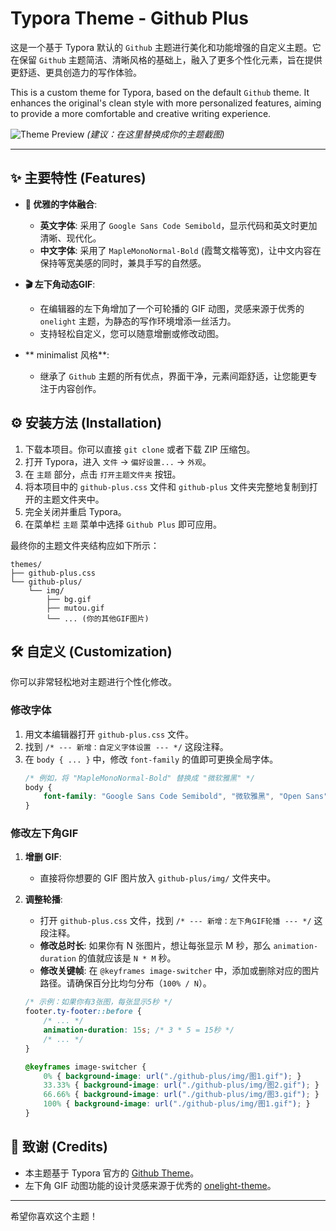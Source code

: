 # Typora Theme - Github Plus

这是一个基于 Typora 默认的 `Github` 主题进行美化和功能增强的自定义主题。它在保留 `Github` 主题简洁、清晰风格的基础上，融入了更多个性化元素，旨在提供更舒适、更具创造力的写作体验。

This is a custom theme for Typora, based on the default `Github` theme. It enhances the original's clean style with more personalized features, aiming to provide a more comfortable and creative writing experience.

![Theme Preview](https://example.com/your-screenshot.png) 
*(建议：在这里替换成你的主题截图)*

---

## ✨ 主要特性 (Features)

* **🎨 优雅的字体融合**:
    * **英文字体**: 采用了 `Google Sans Code Semibold`，显示代码和英文时更加清晰、现代化。
    * **中文字体**: 采用了 `MapleMonoNormal-Bold` (霞鹜文楷等宽)，让中文内容在保持等宽美感的同时，兼具手写的自然感。

* **🎬 左下角动态GIF**:
    * 在编辑器的左下角增加了一个可轮播的 GIF 动图，灵感来源于优秀的 `onelight` 主题，为静态的写作环境增添一丝活力。
    * 支持轻松自定义，您可以随意增删或修改动图。

* ** minimalist 风格**:
    * 继承了 `Github` 主题的所有优点，界面干净，元素间距舒适，让您能更专注于内容创作。

## ⚙️ 安装方法 (Installation)

1.  下载本项目。你可以直接 `git clone` 或者下载 ZIP 压缩包。
2.  打开 Typora，进入 `文件` -> `偏好设置...` -> `外观`。
3.  在 `主题` 部分，点击 `打开主题文件夹` 按钮。
4.  将本项目中的 `github-plus.css` 文件和 `github-plus` 文件夹完整地复制到打开的主题文件夹中。
5.  完全关闭并重启 Typora。
6.  在菜单栏 `主题` 菜单中选择 `Github Plus` 即可应用。

最终你的主题文件夹结构应如下所示：
```
themes/
├── github-plus.css
└── github-plus/
    └── img/
        ├── bg.gif
        ├── mutou.gif
        └── ... (你的其他GIF图片)
```

## 🛠️ 自定义 (Customization)

你可以非常轻松地对主题进行个性化修改。

### 修改字体

1.  用文本编辑器打开 `github-plus.css` 文件。
2.  找到 `/* --- 新增：自定义字体设置 --- */` 这段注释。
3.  在 `body { ... }` 中，修改 `font-family` 的值即可更换全局字体。
    ```css
    /* 例如，将 "MapleMonoNormal-Bold" 替换成 "微软雅黑" */
    body {
        font-family: "Google Sans Code Semibold", "微软雅黑", "Open Sans", sans-serif;
    }
    ```

### 修改左下角GIF

1.  **增删 GIF**:
    * 直接将你想要的 GIF 图片放入 `github-plus/img/` 文件夹中。

2.  **调整轮播**:
    * 打开 `github-plus.css` 文件，找到 `/* --- 新增：左下角GIF轮播 --- */` 这段注释。
    * **修改总时长**: 如果你有 N 张图片，想让每张显示 M 秒，那么 `animation-duration` 的值就应该是 `N * M` 秒。
    * **修改关键帧**: 在 `@keyframes image-switcher` 中，添加或删除对应的图片路径。请确保百分比均匀分布（`100% / N`）。

    ```css
    /* 示例：如果你有3张图，每张显示5秒 */
    footer.ty-footer::before {
        /* ... */
        animation-duration: 15s; /* 3 * 5 = 15秒 */
        /* ... */
    }

    @keyframes image-switcher {
        0% { background-image: url("./github-plus/img/图1.gif"); }
        33.33% { background-image: url("./github-plus/img/图2.gif"); }
        66.66% { background-image: url("./github-plus/img/图3.gif"); }
        100% { background-image: url("./github-plus/img/图1.gif"); } 
    }
    ```

## 🙏 致谢 (Credits)

* 本主题基于 Typora 官方的 [Github Theme](https://github.com/typora/typora-default-themes)。
* 左下角 GIF 动图功能的设计灵感来源于优秀的 [onelight-theme](https://github.com/upupming/typora-theme-onelight)。

---

希望你喜欢这个主题！
